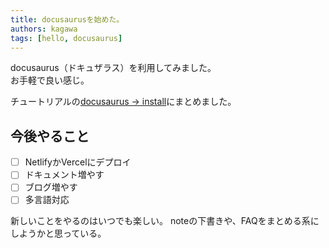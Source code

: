 ```yaml
---
title: docusaurusを始めた。
authors: kagawa
tags: [hello, docusaurus]
---
```


docusaurus（ドキュザラス）を利用してみました。  
お手軽で良い感じ。

チュートリアルの[docusaurus -> install](/docs/docusaurus/install)にまとめました。

## 今後やること
- [ ] NetlifyかVercelにデプロイ
- [ ] ドキュメント増やす
- [ ] ブログ増やす
- [ ] 多言語対応

新しいことをやるのはいつでも楽しい。
noteの下書きや、FAQをまとめる系にしようかと思っている。

